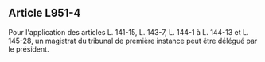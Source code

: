 Article L951-4
----
Pour l'application des articles L. 141-15, L. 143-7, L. 144-1 à L. 144-13 et L.
145-28, un magistrat du tribunal de première instance peut être délégué par le
président.

